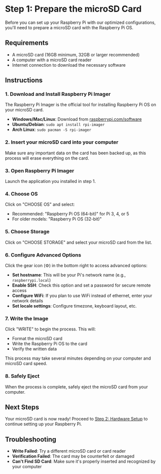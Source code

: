 # Step 1: Prepare the microSD Card

Before you can set up your Raspberry Pi with our optimized configurations, you'll need to prepare a microSD card with the Raspberry Pi OS.

## Requirements

- A microSD card (16GB minimum, 32GB or larger recommended)
- A computer with a microSD card reader
- Internet connection to download the necessary software

## Instructions

### 1. Download and Install Raspberry Pi Imager

The Raspberry Pi Imager is the official tool for installing Raspberry Pi OS on your microSD card.

- **Windows/Mac/Linux**: Download from [raspberrypi.com/software](https://www.raspberrypi.com/software/)
- **Ubuntu/Debian**: `sudo apt install rpi-imager`
- **Arch Linux**: `sudo pacman -S rpi-imager`

### 2. Insert your microSD card into your computer

Make sure any important data on the card has been backed up, as this process will erase everything on the card.

### 3. Open Raspberry Pi Imager

Launch the application you installed in step 1.

### 4. Choose OS

Click on "CHOOSE OS" and select:
- Recommended: "Raspberry Pi OS (64-bit)" for Pi 3, 4, or 5
- For older models: "Raspberry Pi OS (32-bit)"

### 5. Choose Storage

Click on "CHOOSE STORAGE" and select your microSD card from the list.

### 6. Configure Advanced Options

Click the gear icon (⚙️) in the bottom right to access advanced options:

- **Set hostname**: This will be your Pi's network name (e.g., `raspberrypi.local`)
- **Enable SSH**: Check this option and set a password for secure remote access
- **Configure WiFi**: If you plan to use WiFi instead of ethernet, enter your network details
- **Set locale settings**: Configure timezone, keyboard layout, etc.

### 7. Write the Image

Click "WRITE" to begin the process. This will:
- Format the microSD card
- Write the Raspberry Pi OS to the card
- Verify the written data

This process may take several minutes depending on your computer and microSD card speed.

### 8. Safely Eject

When the process is complete, safely eject the microSD card from your computer.

## Next Steps

Your microSD card is now ready! Proceed to [Step 2: Hardware Setup](02-hardware-setup.md) to continue setting up your Raspberry Pi.

## Troubleshooting

- **Write Failed**: Try a different microSD card or card reader
- **Verification Failed**: The card may be counterfeit or damaged
- **Can't Find SD Card**: Make sure it's properly inserted and recognized by your computer
